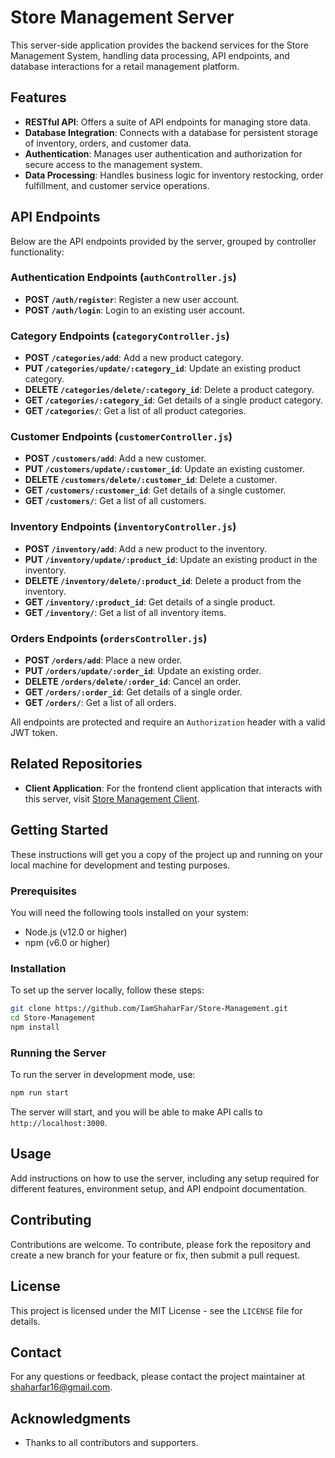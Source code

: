 # Store Management Server

This server-side application provides the backend services for the Store Management System, handling data processing, API endpoints, and database interactions for a retail management platform.

## Features

- **RESTful API**: Offers a suite of API endpoints for managing store data.
- **Database Integration**: Connects with a database for persistent storage of inventory, orders, and customer data.
- **Authentication**: Manages user authentication and authorization for secure access to the management system.
- **Data Processing**: Handles business logic for inventory restocking, order fulfillment, and customer service operations.

## API Endpoints

Below are the API endpoints provided by the server, grouped by controller functionality:

### Authentication Endpoints (`authController.js`)
- **POST `/auth/register`**: Register a new user account.
- **POST `/auth/login`**: Login to an existing user account.

### Category Endpoints (`categoryController.js`)
- **POST `/categories/add`**: Add a new product category.
- **PUT `/categories/update/:category_id`**: Update an existing product category.
- **DELETE `/categories/delete/:category_id`**: Delete a product category.
- **GET `/categories/:category_id`**: Get details of a single product category.
- **GET `/categories/`**: Get a list of all product categories.

### Customer Endpoints (`customerController.js`)
- **POST `/customers/add`**: Add a new customer.
- **PUT `/customers/update/:customer_id`**: Update an existing customer.
- **DELETE `/customers/delete/:customer_id`**: Delete a customer.
- **GET `/customers/:customer_id`**: Get details of a single customer.
- **GET `/customers/`**: Get a list of all customers.

### Inventory Endpoints (`inventoryController.js`)
- **POST `/inventory/add`**: Add a new product to the inventory.
- **PUT `/inventory/update/:product_id`**: Update an existing product in the inventory.
- **DELETE `/inventory/delete/:product_id`**: Delete a product from the inventory.
- **GET `/inventory/:product_id`**: Get details of a single product.
- **GET `/inventory/`**: Get a list of all inventory items.

### Orders Endpoints (`ordersController.js`)
- **POST `/orders/add`**: Place a new order.
- **PUT `/orders/update/:order_id`**: Update an existing order.
- **DELETE `/orders/delete/:order_id`**: Cancel an order.
- **GET `/orders/:order_id`**: Get details of a single order.
- **GET `/orders/`**: Get a list of all orders.

All endpoints are protected and require an `Authorization` header with a valid JWT token.


## Related Repositories

- **Client Application**: For the frontend client application that interacts with this server, visit [Store Management Client](https://github.com/IamShaharFar/Store-Management-Client.git).

## Getting Started

These instructions will get you a copy of the project up and running on your local machine for development and testing purposes.

### Prerequisites

You will need the following tools installed on your system:
- Node.js (v12.0 or higher)
- npm (v6.0 or higher)

### Installation

To set up the server locally, follow these steps:

```bash
git clone https://github.com/IamShaharFar/Store-Management.git
cd Store-Management
npm install
```

### Running the Server

To run the server in development mode, use:

```bash
npm run start
```

The server will start, and you will be able to make API calls to `http://localhost:3000`.

## Usage

Add instructions on how to use the server, including any setup required for different features, environment setup, and API endpoint documentation.

## Contributing

Contributions are welcome. To contribute, please fork the repository and create a new branch for your feature or fix, then submit a pull request.

## License

This project is licensed under the MIT License - see the `LICENSE` file for details.

## Contact

For any questions or feedback, please contact the project maintainer at [shaharfar16@gmail.com](mailto:shaharfar16@gmail.com).

## Acknowledgments

- Thanks to all contributors and supporters.
